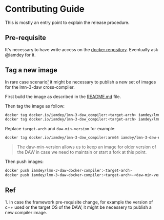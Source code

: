 # Contributing Guide

This is mostly an entry point to explain the release procedure.

## Pre-requisite

It's necessary to have write access on the [docker repository](). Eventually ask
@iamdey for it.

## Tag a new image

In rare case scenario[¹](#1) it might be necessary to publish a new set of
images for the lmn-3-daw cross-compiler.

First build the image as described in the [README.md](./README.md) file.

Then tag the image as follow:

```bash
docker tag docker.io/iamdey/lmn-3-daw_compiler:<target-arch> iamdey/lmn-3-daw-docker-compiler:<target-arch>
docker tag docker.io/iamdey/lmn-3-daw_compiler:<target-arch> iamdey/lmn-3-daw-docker-compiler:<target-arch>-<daw-min-version>
```

Replace `target-arch` and `daw-min-version` for example:

```bash
docker tag docker.io/iamdey/lmn-3-daw_compiler:arm64 iamdey/lmn-3-daw-docker-compiler:arm64-0.2.x
```

> The daw-min-version allows us to keep an image for older version of the DAW in
> case we need to maintain or start a fork at this point.

Then push images:

```bash
docker push iamdey/lmn-3-daw-docker-compiler:<target-arch>
docker push iamdey/lmn-3-daw-docker-compiler:<target-arch>-<daw-min-version>
```

## Ref

<span id="#1">
1. In case the framework pre-requisite change, for example the version of c++ used or the target OS of the DAW, it might be necessery to publish a new compiler image.
</span>
